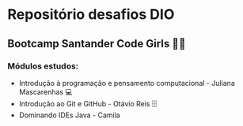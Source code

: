 # Repositório desafios DIO

## Bootcamp Santander Code Girls :woman_technologist:

### Módulos estudos:
 - Introdução à programação e pensamento computacional - Juliana Mascarenhas :computer:
 - Introdução ao Git e GitHub - Otávio Reis :file_cabinet:
 - Dominando IDEs Java - Camila 



